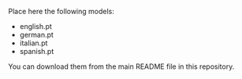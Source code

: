 Place here the following models:
- english.pt
- german.pt
- italian.pt
- spanish.pt

You can download them from the main README file in this repository.